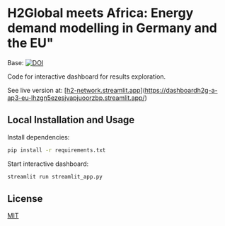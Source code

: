 # H2Global meets Africa: Energy demand modelling in Germany and the EU"

Base: [![DOI](https://zenodo.org/badge/451538981.svg)](https://zenodo.org/badge/latestdoi/451538981)

Code for interactive dashboard for results exploration.

See live version at: [[h2-network.streamlit.app](https://h2-network.streamlit.app)](https://dashboardh2g-a-ap3-eu-lhzgn5ezesjvapjuoorzbp.streamlit.app/)

## Local Installation and Usage

Install dependencies:

```sh
pip install -r requirements.txt
```

Start interactive dashboard:

```sh
streamlit run streamlit_app.py
```

## License

[MIT](LICENSE)

